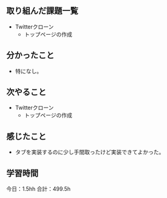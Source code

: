 ## 取り組んだ課題一覧
*  Twitterクローン
   * トップページの作成
## 分かったこと
* 特になし。
  
    
    

## 次やること
*  Twitterクローン
   * トップページの作成
## 感じたこと
* タブを実装するのに少し手間取ったけど実装できてよかった。
 
## 学習時間
今日：1.5hh
合計：499.5h
